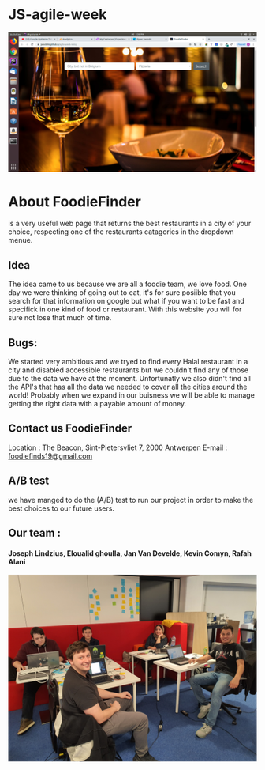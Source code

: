 # JS-agile-week


![](src/fodiefinder.png)


# About FoodieFinder
 is a very useful web page that returns the best restaurants in a city of your choice, respecting one of the restaurants catagories in the dropdown menue.
 

## Idea
The idea came to us because we are all a foodie team, we love food. One day we were thinking of going out to eat, it's for sure posiible that you search for that information on google but what if you want to be fast and specifick in one kind of food or restaurant. With this website you will for sure not lose that much of time.


## Bugs: 
We started very ambitious and we tryed to find every Halal restaurant in a city and disabled accessible restaurants but we couldn't find any of those due to the data we have at the moment.
Unfortunatly we also didn't find all the API's that has all the data we needed to cover all the cities around the world!
Probably when we expand in our buisness we will be able to manage getting the right data with a payable amount of money.


## Contact us FoodieFinder 
Location : The Beacon, Sint-Pietersvliet 7, 2000 Antwerpen
E-mail : foodiefinds19@gmail.com


## A/B test
we have manged to do the (A/B) test to run our project in order to  make the best choices to our future users.


## Our team : 
#### Joseph Lindzius, Eloualid ghoulla, Jan Van Develde, Kevin Comyn, Rafah Alani 
![](src/image.jpeg)
